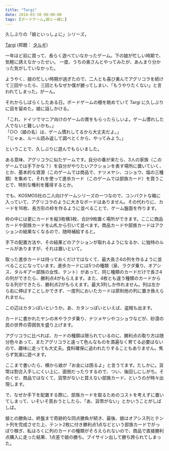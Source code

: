 ```yaml
---
title: "Targi"
date: 2014-03-30 00:00:00
tags: [ボードゲーム,娘と一緒に]
---
```


久しぶりの「娘といっしょに」シリーズ。 

  


<a href="http://www.kosmos.de/produktdetail-187-187/targi-1833/#tabs|tabs_produkt_details:tab_beschreibung">Targi</a> (邦題： [タルギ](http://www.cosaic.co.jp/games/targi.html)) 

  


一年ほど前に買って、長らく遊べていなかったゲーム。下の娘が忙しい時期で、気軽に誘えなかったせい。 一度、うちの奥さんとやってみたが、あんまり分かった気がしていなかった。 

  


ようやく、娘の忙しい時期が過ぎたので、二人とも喜び勇んでアグリコラを続けて三回やったら、三回ともなぜか僕が勝ってしまい、「もうやりたくない」と言われてしまった。がーん。 

  


それからしばらくしたある日。ボードゲームの棚を眺めていて Targi に久しぶりに目を留めた。娘に話しかける。 

  


「これ、ドイツでマニア向けのゲームの賞をもらったらしいよ。ゲーム慣れした人でないと難しいかも。」  
「○○（娘の名）は、ゲーム慣れしてるから大丈夫だよ。」  
「じゃぁ、ルール読み返して調べとくから、やってみよう。」 

  


ということで、久しぶりに遊んでもらいました。 

  


ある意味、アグリコラに似たゲームです。自分の番が来たら、3人の家族（このゲームでは手下かな？）を自分がやりたいアクションを表す場所に置いていく、とか、基本的な資源（このゲームでは商品で、ナツメヤシ、コショウ、塩の三種類）を集めて、それを使って進歩カード（このゲームでは部族カード）を買うことで、特別な権利を獲得するとか。 

  


でも、KOSMOS社の二人向けゲームシリーズの一つなので、コンパクトな箱に入っていて、アグリコラのように大きなボードはありません。その代わりに、カードを16枚、長方形の枠を作るように並べることで、ゲーム盤面を作ります。 

  


枠の中には更にカードを縦3枚横3枚、合計9枚置く場所ができます。ここに商品カードや部族カードを山札から引いて並べます。商品カードや部族カードはアクションの結果なくなるので、随時補給すると。 

  


手下の配置方法や、その結果どのアクションが取れるようになるか、に独特のルールがありますが、それは置いといて。 

  


取った進歩カードは持っておくだけではなくて、最大長さ4の列を作るように並べることになっています。進歩カードには5つの種類（泉、ラクダ乗り、オアシス、タルギア＝部族の女性、テント）があって、同じ種類のカードだけで長さ4の列ができたら、勝利点4がもらえます。また、4枚とも違う種類のカードからなる列ができたら、勝利点2がもらえます。最大3列しか作れません。列は左から右に伸ばすことしかできず、一度列においたカードは原則他の列に置き換えられません。 

  


この辺はカタンぽいというか。あ、カタンっぽいといえば、盗賊も出ます。 

  


カードに書かれたヤシの木やラクダ乗り、ナツメヤシやコショウなどが、砂漠の民の世界の雰囲気を盛り上げます。 

  


アグリコラに比べれば、カードの種類は限られているのに、勝利点の取り方は随分色々あって、またアグリコラと違って色んなものを満遍なく育てる必要はないので、趣味に走っても大丈夫。食料確保に追われたりすることもありません。焦らず気楽に遊べます。 

  


ここまで書いたら、横から娘が「お金には困るよ」と言うてます。たしかに。貨幣は割合入手しにくい上に、面倒だったりするので、つい、後回しにしがち。そのくせ、商品ではなくて、貨幣がないと買えない部族カード、というのが時々出現します。 

  


で、なぜか手下を配置する際に、部族カードを取るためのコストを考えずに置いてしまって、いそいそ買おうとしたら、「あ、貨幣がない」とかいうことがしばしば。 

  


娘との勝負は、終盤まで奇跡的な同点勝負が続き、最後、娘はオアシス列とテント列を完成させた上、テント2枚に付き勝利点1点などという部族カードでがっぽり稼ぎ、私はろくに列のカードの種類がそろえられないので、商品で直接勝利点購入に走った結果、1点差で娘の勝ち。ブイサイン出して勝ち誇られてしまった。
